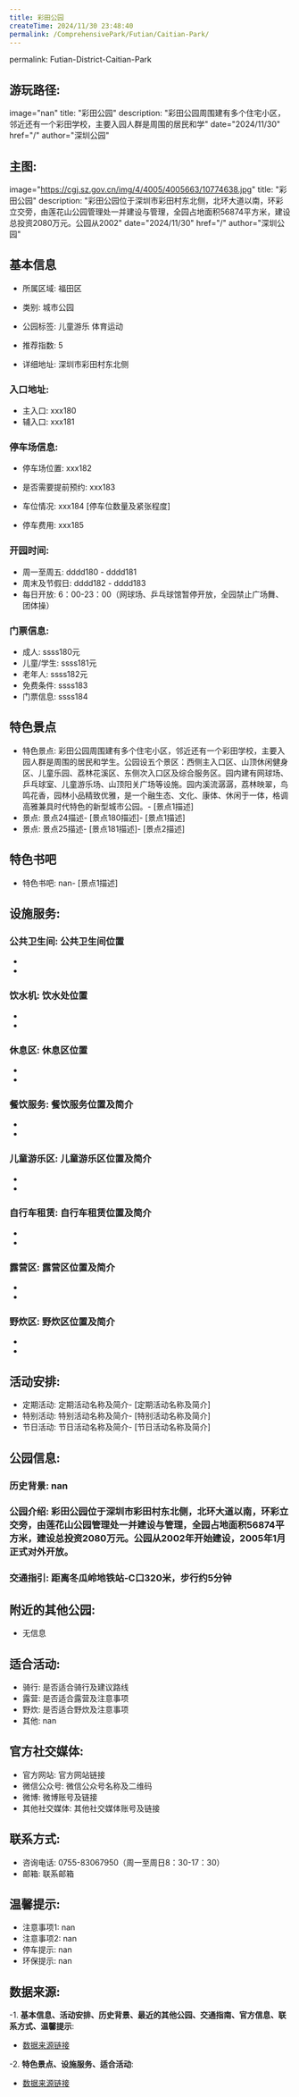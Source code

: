 ```yaml
---
title: 彩田公园
createTime: 2024/11/30 23:48:40
permalink: /ComprehensivePark/Futian/Caitian-Park/
---
```

permalink: Futian-District-Caitian-Park
## 游玩路径:
image="nan"
title: "彩田公园"
description: "彩田公园周围建有多个住宅小区，邻近还有一个彩田学校，主要入园人群是周围的居民和学"
date="2024/11/30"
href="/"
author="深圳公园"
## 主图:
image="https://cgj.sz.gov.cn/img/4/4005/4005663/10774638.jpg"
title: "彩田公园"
description: "彩田公园位于深圳市彩田村东北侧，北环大道以南，环彩立交旁，由莲花山公园管理处一并建设与管理，全园占地面积56874平方米，建设总投资2080万元。公园从2002"
date="2024/11/30"
href="/"
author="深圳公园"
## 基本信息

- 所属区域: 福田区

- 类别: 城市公园

- 公园标签: 儿童游乐 体育运动

- 推荐指数: 5

- 详细地址: 深圳市彩田村东北侧

### 入口地址:
- 主入口: xxx180
- 辅入口: xxx181
### 停车场信息:
- 停车场位置: xxx182

- 是否需要提前预约: xxx183

- 车位情况: xxx184 [停车位数量及紧张程度]

- 停车费用: xxx185

### 开园时间:
- 周一至周五: dddd180 - dddd181
- 周末及节假日: dddd182 - dddd183
- 每日开放: 6：00-23：00（网球场、乒乓球馆暂停开放，全园禁止广场舞、团体操）

### 门票信息:
- 成人: ssss180元
- 儿童/学生: ssss181元
- 老年人: ssss182元
- 免费条件: ssss183
- 门票信息: ssss184
## 特色景点
- 特色景点: 彩田公园周围建有多个住宅小区，邻近还有一个彩田学校，主要入园人群是周围的居民和学生。公园设五个景区：西侧主入口区、山顶休闲健身区、儿童乐园、荔林花溪区、东侧次入口区及综合服务区。园内建有网球场、乒乓球室、儿童游乐场、山顶阳关广场等设施。园内溪流潺潺，荔林映翠，鸟鸣花香，园林小品精致优雅，是一个融生态、文化、康体、休闲于一体，格调高雅兼具时代特色的新型城市公园。- [景点1描述]
- 景点: 景点24描述- [景点180描述]- [景点1描述]
- 景点: 景点25描述- [景点181描述]- [景点2描述]
## 特色书吧
- 特色书吧: nan- [景点1描述]
## 设施服务:
### 公共卫生间: 公共卫生间位置
- 
- 
### 饮水机: 饮水处位置
- 
- 
### 休息区: 休息区位置
- 
- 
### 餐饮服务: 餐饮服务位置及简介
- 
- 
### 儿童游乐区: 儿童游乐区位置及简介
- 
- 
### 自行车租赁: 自行车租赁位置及简介
- 
- 
### 露营区: 露营区位置及简介
- 
- 
### 野炊区: 野炊区位置及简介

- 
- 
## 活动安排:
- 定期活动: 定期活动名称及简介- [定期活动名称及简介]
- 特别活动: 特别活动名称及简介- [特别活动名称及简介]
- 节日活动: 节日活动名称及简介- [节日活动名称及简介]
## 公园信息:
### 历史背景: nan
### 公园介绍: 彩田公园位于深圳市彩田村东北侧，北环大道以南，环彩立交旁，由莲花山公园管理处一并建设与管理，全园占地面积56874平方米，建设总投资2080万元。公园从2002年开始建设，2005年1月正式对外开放。
### 交通指引: 距离冬瓜岭地铁站-C口320米，步行约5分钟

## 附近的其他公园:
- 无信息

## 适合活动:
- 骑行: 是否适合骑行及建议路线
- 露营: 是否适合露营及注意事项
- 野炊: 是否适合野炊及注意事项
- 其他: nan

## 官方社交媒体:
- 官方网站: 官方网站链接
- 微信公众号: 微信公众号名称及二维码
- 微博: 微博账号及链接
- 其他社交媒体: 其他社交媒体账号及链接

## 联系方式:
- 咨询电话: 0755-83067950（周一至周日8：30-17：30）
- 邮箱: 联系邮箱

## 温馨提示:
- 注意事项1: nan
- 注意事项2: nan
- 停车提示: nan
- 环保提示: nan

## 数据来源:
-1. **基本信息、活动安排、历史背景、最近的其他公园、交通指南、官方信息、联系方式、温馨提示**:
- [数据来源链接](https://cgj.sz.gov.cn/xsmh/gysz/csgy/content/post_10774638.html)

-2. **特色景点、设施服务、适合活动**:
- [数据来源链接](https://cgj.sz.gov.cn/xsmh/gysz/csgy/content/post_10774638.html)

